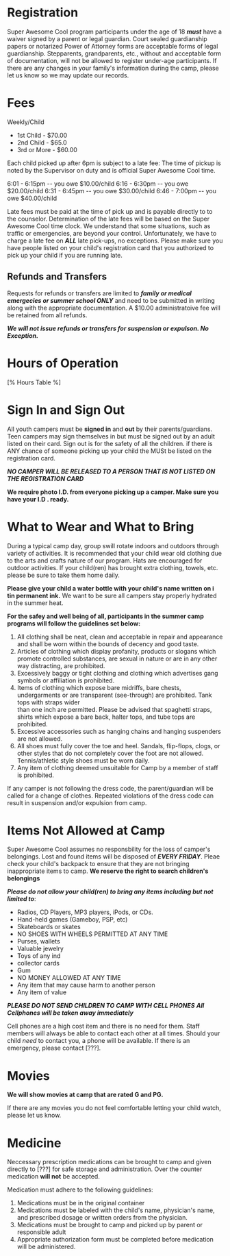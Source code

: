 # Registration

Super Awesome Cool program participants under the age of 18 ***must*** have a
waiver signed by a parent or legal guardian. Court sealed guardianship papers
or notarized Power of Attorney forms are acceptable forms of legal
guardianship. Stepparents, grandparents, etc., without and acceptable form of
documentation, will not be allowed to register under-age participants. If
there are any changes in your family's information during the camp, please let
us know so we may update our records.

# Fees


Weekly/Child

* 1st Child - $70.00
* 2nd Child - $65.0
* 3rd or More - $60.00

Each child picked up after 6pm is subject to a late fee: The time of pickup is
noted by the Supervisor on duty and is official Super Awesome Cool time.

6:01 - 6:15pm -- you owe $10.00/child
6:16 - 6:30pm -- you owe $20.00/child
6:31 - 6:45pm -- you owe $30.00/child
6:46 - 7:00pm -- you owe $40.00/child

Late fees must be paid at the time of pick up and is payable directly to to
the counselor. Determination of the late fees will be based on the Super
Awesome Cool time clock. We understand that some situations, such as traffic
or emergencies, are beyond your control. Unfortunately, we have to charge a
late fee on ***ALL*** late pick-ups, no exceptions. Please make sure you have
people listed on your child's registration card that you authorized to pick up
your child if you are running late.


## Refunds and Transfers

Requests for refunds or transfers are limited to ***family or medical
emergecies or summer school ONLY*** and need to be submitted in writing along
with the appropriate documentation. A $10.00 administratoive fee will be
retained from all refunds.

***We will not issue refunds or transfers for suspension or expulson. No
Exception.***

# Hours of Operation

[% Hours Table %]

# Sign In and Sign Out

All youth campers must be **signed in** and **out** by their
parents/guardians. Teen campers may sign themselves in but must be signed out
by an adult listed on their card. Sign out is for the safety of all the
children. if there is ANY chance of someone picking up your child the MUSt be
listed on the registration card.

***NO CAMPER WILL BE RELEASED TO A PERSON THAT IS NOT LISTED ON THE
REGISTRATION CARD***

**We require photo I.D. from everyone picking up a camper. Make sure you have
your I.D . ready.** 

# What to Wear and What to Bring

During a typical camp day, group swill rotate indoors and outdoors through
variety of activities. It is recommended that your child wear old clothing due
to the arts and crafts nature of our program. Hats are encouraged for outdoor
activities. If your child(ren) has brought extra clothing, towels, etc.
please be sure to take them home daily.

**Please give your child a water bottle with your child's name written on i
tin permanent ink.** We want to be sure all campers stay properly hydrated in
the summer heat.

**For the safey and well being of all, participants in the summer camp
programs will follow the guidelines set below:**

1. All clothing shall be neat, clean and acceptable in repair and appearance
   and shall be worn within the bounds of decency and good taste.
2. Articles of clothing which display profanity, products or slogans which
   promote controlled substances, are sexual in nature or are in any other way
   distracting, are prohibited.
3. Excessively baggy or tight clothing and clothing which advertises gang
   symbols or affiliation is prohibited.
4. Items of clothing which expose bare midriffs, bare chests, undergarments or
   are transparent (see-through) are prohibited. Tank tops with straps wider   
   than one inch are permitted. Please be advised that spaghetti straps, 
   shirts which expose a bare back, halter tops, and tube tops are prohibited.
5. Excessive accessories such as hanging chains and hanging suspenders are not
   allowed.
6. All shoes must fully cover the toe and heel. Sandals, flip-flops, clogs, or
   other styles that do not completely cover the foot are not allowed.
   Tennis/athletic style shoes must be worn daily.
8. Any item of clothing deemed unsuitable for Camp by a member of staff is
   prohibited. 

If any camper is not following the dress code, the parent/guardian will be
called for a change of clothes. Repeated violations of the dress code can
result in suspension and/or expulsion from camp.

# Items Not Allowed at Camp

Super Awesome Cool assumes no responsbility for the loss of camper's
belongings. Lost and found items will be disposed of ***EVERY FRIDAY***. Pleae
check your child's backpack to ensure that they are not bringing inappropriate
items to camp. **We reserve the right to search children's belongings**

***Please do not allow your child(ren) to bring any items including but not
limited to***:

* Radios, CD Players, MP3 players, iPods, or CDs.
* Hand-held games (Gameboy, PSP, etc)
* Skateboards or skates
* NO SHOES WITH WHEELS PERMITTED AT ANY TIME
* Purses, wallets
* Valuable jewelry
* Toys of any ind
* collector cards
* Gum
* NO MONEY ALLOWED AT ANY TIME
* Any item that may cause harm to another person
* Any item of value

***PLEASE DO NOT SEND CHILDREN TO CAMP WITH CELL PHONES***
***All Cellphones will be taken away immediately***

Cell phones are a high cost item and there is no need for them. Staff members
will always be able to contact each other at all times. Should your child
*need* to contact you, a phone will be available. If there is an emergency,
please contact [???].

# Movies
**We will show movies at camp that are rated G and PG.**

If there are any movies you do not feel comfortable letting your child watch,
please let us know.

# Medicine

Neccessary prescription medications can be brought to camp and given directly to [???] for safe storage and administration. Over the counter medication **will not** be accepted.

Medication must adhere to the following guidelines:

1. Medications must be in the original container
2. Medications must be labeled with the child's name, physician's name, and
   prescribed dosage or written orders from the physician.
3. Medications must be brought to camp and picked up by parent or responsible
   adult
4. Appropriate authorization form must be completed before medication will be
   administered.
  
 